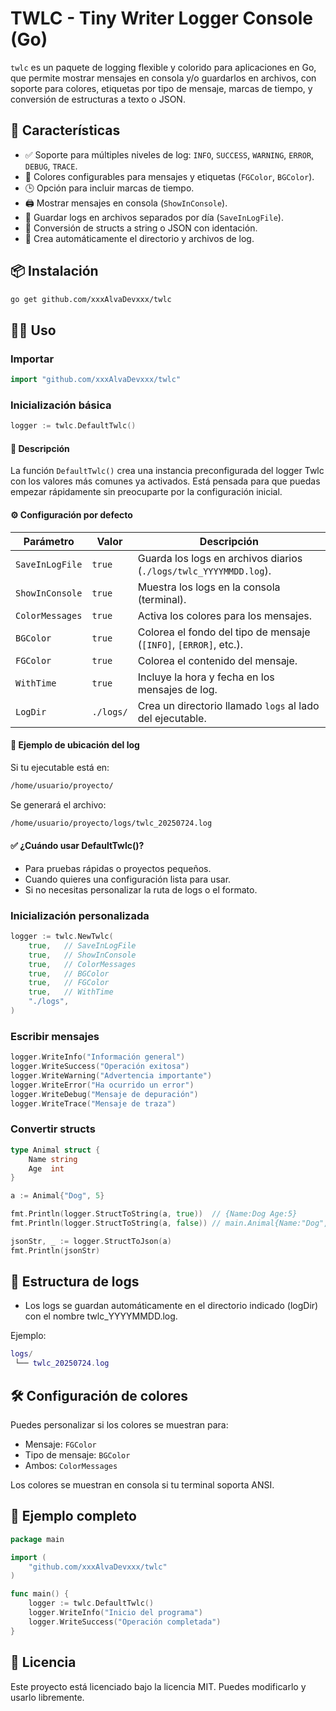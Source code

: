 # TWLC - Tiny Writer Logger Console (Go)

`twlc` es un paquete de logging flexible y colorido para aplicaciones en Go, que permite mostrar mensajes en consola y/o guardarlos en archivos, con soporte para colores, etiquetas por tipo de mensaje, marcas de tiempo, y conversión de estructuras a texto o JSON.

## 🚀 Características

- ✅ Soporte para múltiples niveles de log: `INFO`, `SUCCESS`, `WARNING`, `ERROR`, `DEBUG`, `TRACE`.
- 🎨 Colores configurables para mensajes y etiquetas (`FGColor`, `BGColor`).
- 🕒 Opción para incluir marcas de tiempo.
- 🖨 Mostrar mensajes en consola (`ShowInConsole`).
- 📂 Guardar logs en archivos separados por día (`SaveInLogFile`).
- 🧾 Conversión de structs a string o JSON con identación.
- 📁 Crea automáticamente el directorio y archivos de log.

## 📦 Instalación

```bash
go get github.com/xxxAlvaDevxxx/twlc
```

## 🧑‍💻 Uso

### Importar

``` go
import "github.com/xxxAlvaDevxxx/twlc"
```

### Inicialización básica

``` go
logger := twlc.DefaultTwlc()
```

#### 📝 Descripción
La función `DefaultTwlc()` crea una instancia preconfigurada del logger Twlc con los valores más comunes ya activados. Está pensada para que puedas empezar rápidamente sin preocuparte por la configuración inicial.

#### ⚙️ Configuración por defecto

| **Parámetro**     | **Valor** | **Descripción**                                                                 |
|-------------------|-----------|----------------------------------------------------------------------------------|
| `SaveInLogFile`   | `true`    | Guarda los logs en archivos diarios (`./logs/twlc_YYYYMMDD.log`).               |
| `ShowInConsole`   | `true`    | Muestra los logs en la consola (terminal).                                      |
| `ColorMessages`   | `true`    | Activa los colores para los mensajes.                                           |
| `BGColor`         | `true`    | Colorea el fondo del tipo de mensaje (`[INFO]`, `[ERROR]`, etc.).               |
| `FGColor`         | `true`    | Colorea el contenido del mensaje.                                               |
| `WithTime`        | `true`    | Incluye la hora y fecha en los mensajes de log.                                 |
| `LogDir`          | `./logs/` | Crea un directorio llamado `logs` al lado del ejecutable.                       |

#### 📁 Ejemplo de ubicación del log

Si tu ejecutable está en:

``` bash
/home/usuario/proyecto/
```

Se generará el archivo:

```bash
/home/usuario/proyecto/logs/twlc_20250724.log
```

#### ✅ ¿Cuándo usar DefaultTwlc()?
* Para pruebas rápidas o proyectos pequeños.
* Cuando quieres una configuración lista para usar.
* Si no necesitas personalizar la ruta de logs o el formato.

### Inicialización personalizada

``` go
logger := twlc.NewTwlc(
    true,   // SaveInLogFile
    true,   // ShowInConsole
    true,   // ColorMessages
    true,   // BGColor
    true,   // FGColor
    true,   // WithTime
    "./logs",
)
```

### Escribir mensajes

``` go
logger.WriteInfo("Información general")
logger.WriteSuccess("Operación exitosa")
logger.WriteWarning("Advertencia importante")
logger.WriteError("Ha ocurrido un error")
logger.WriteDebug("Mensaje de depuración")
logger.WriteTrace("Mensaje de traza")
```

### Convertir structs

``` go
type Animal struct {
    Name string
    Age  int
}

a := Animal{"Dog", 5}

fmt.Println(logger.StructToString(a, true))  // {Name:Dog Age:5}
fmt.Println(logger.StructToString(a, false)) // main.Animal{Name:"Dog", Age:5}

jsonStr, _ := logger.StructToJson(a)
fmt.Println(jsonStr)
```

## 📁 Estructura de logs

* Los logs se guardan automáticamente en el directorio indicado (logDir) con el nombre twlc_YYYYMMDD.log.

Ejemplo:

``` lua
logs/
 └── twlc_20250724.log
```

## 🛠 Configuración de colores

Puedes personalizar si los colores se muestran para:

* Mensaje: `FGColor`
* Tipo de mensaje: `BGColor`
* Ambos: `ColorMessages`

Los colores se muestran en consola si tu terminal soporta ANSI.

## 🧪 Ejemplo completo

``` go
package main

import (
    "github.com/xxxAlvaDevxxx/twlc"
)

func main() {
    logger := twlc.DefaultTwlc()
    logger.WriteInfo("Inicio del programa")
    logger.WriteSuccess("Operación completada")
}
```

## 🧾 Licencia

Este proyecto está licenciado bajo la licencia MIT. Puedes modificarlo y usarlo libremente.
